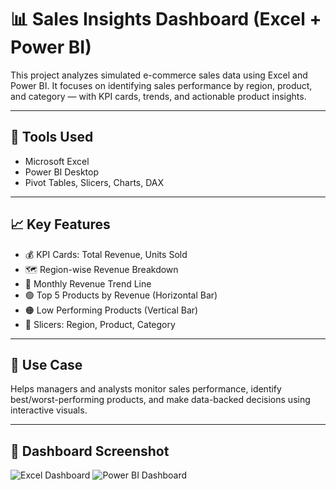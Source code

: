 # 📊 Sales Insights Dashboard (Excel + Power BI)

This project analyzes simulated e-commerce sales data using Excel and Power BI. It focuses on identifying sales performance by region, product, and category — with KPI cards, trends, and actionable product insights.

---

## 🚀 Tools Used
- Microsoft Excel
- Power BI Desktop
- Pivot Tables, Slicers, Charts, DAX

---

## 📈 Key Features
- 💰 KPI Cards: Total Revenue, Units Sold
- 🗺️ Region-wise Revenue Breakdown
- 📅 Monthly Revenue Trend Line
- 🟢 Top 5 Products by Revenue (Horizontal Bar)
- 🟠 Low Performing Products (Vertical Bar)
- 🔘 Slicers: Region, Product, Category

---

## 💼 Use Case
Helps managers and analysts monitor sales performance, identify best/worst-performing products, and make data-backed decisions using interactive visuals.

---

## 📸 Dashboard Screenshot

![Excel Dashboard](../excel_dashboard_screenshot.png)
![Power BI Dashboard](../powerbi_dashboard_screenshot.png)


